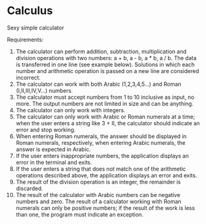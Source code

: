 # Calculus

Sexy simple calculator

Requirements:

1. The calculator can perform addition, subtraction, multiplication and division operations with two numbers: a + b, a - b, a * b, a / b. The data is transferred in one line (see example below). Solutions in which each number and arithmetic operation is passed on a new line are considered incorrect.
2. The calculator can work with both Arabic (1,2,3,4,5...) and Roman (I,II,III,IV,V...) numbers.
3. The calculator must accept numbers from 1 to 10 inclusive as input, no more. The output numbers are not limited in size and can be anything.
4. The calculator can only work with integers.
5. The calculator can only work with Arabic or Roman numerals at a time; when the user enters a string like 3 + II, the calculator should indicate an error and stop working.
6. When entering Roman numerals, the answer should be displayed in Roman numerals, respectively, when entering Arabic numerals, the answer is expected in Arabic.
7. If the user enters inappropriate numbers, the application displays an error in the terminal and exits.
8. If the user enters a string that does not match one of the arithmetic operations described above, the application displays an error and exits.
9. The result of the division operation is an integer, the remainder is discarded.
10. The result of the calculator with Arabic numbers can be negative numbers and zero. The result of a calculator working with Roman numerals can only be positive numbers; if the result of the work is less than one, the program must indicate an exception.
